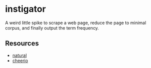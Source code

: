 # instigator

A weird little spike to scrape a web page, reduce the page to minimal corpus, and finally output the term frequency.

## Resources
* [natural](https://github.com/NaturalNode/natural)
* [cheerio](https://github.com/cheeriojs/cheerio)
